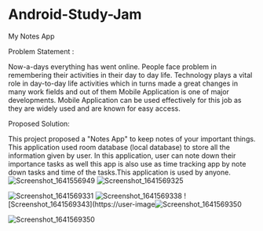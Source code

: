 # Android-Study-Jam

My Notes App

Problem Statement :

Now-a-days everything has went online. People face problem in remembering their activities in their day to day life. Technology plays a vital role in day-to-day life activities which in turns made a great changes in many work fields and out of them Mobile Application is one of major developments. Mobile Application can be used effectively for this job as they are widely used and are known for easy access.

Proposed Solution:

This project proposed a "Notes App" to keep notes of your important things. This application used room database (local database) to store all the information given by user. In this application, user can note down their importance tasks as well this app is also use as time tracking app by note down tasks and time of the tasks.This application is used by anyone.
![Screenshot_1641556949](https://user-images.githubusercontent.com/94926299/148589510-30dd1dab-2911-4e24-b6c2-08699e975c2b.png)  ![Screenshot_1641569325](https://user-images.githubusercontent.com/94926299/148589607-98415f46-7596-40de-b1fb-938c8233289a.png)

![Screenshot_1641569331](https://user-images.githubusercontent.com/94926299/148589719-a4fbe493-2f98-4e2d-92a0-b48797d9c95e.png)
![Screenshot_1641569338](https://user-images.githubusercontent.com/94926299/148589725-38d301b4-e279-439d-b490-65fa875381d6.png)
![Screenshot_1641569343](https://user-image![Screenshot_1641569350](https://user-images.githubusercontent.com/94926299/148589745-5ef4042f-8365-4504-af70-40956e379dfb.png)

![Screenshot_1641569350](https://user-images.githubusercontent.com/94926299/148589895-88b66d4f-dd3b-47db-8596-1728fcc550d0.png)
